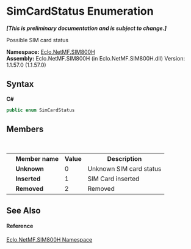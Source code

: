 # SimCardStatus Enumeration
 _**\[This is preliminary documentation and is subject to change.\]**_

Possible SIM card status

**Namespace:**&nbsp;<a href="N_Eclo_NetMF_SIM800H">Eclo.NetMF.SIM800H</a><br />**Assembly:**&nbsp;Eclo.NetMF.SIM800H (in Eclo.NetMF.SIM800H.dll) Version: 1.1.57.0 (1.1.57.0)

## Syntax

**C#**<br />
``` C#
public enum SimCardStatus
```


## Members
&nbsp;<table><tr><th></th><th>Member name</th><th>Value</th><th>Description</th></tr><tr><td /><td target="F:Eclo.NetMF.SIM800H.SimCardStatus.Unknown">**Unknown**</td><td>0</td><td>Unknown SIM card status</td></tr><tr><td /><td target="F:Eclo.NetMF.SIM800H.SimCardStatus.Inserted">**Inserted**</td><td>1</td><td>SIM Card inserted</td></tr><tr><td /><td target="F:Eclo.NetMF.SIM800H.SimCardStatus.Removed">**Removed**</td><td>2</td><td>Removed</td></tr></table>

## See Also


#### Reference
<a href="N_Eclo_NetMF_SIM800H">Eclo.NetMF.SIM800H Namespace</a><br />